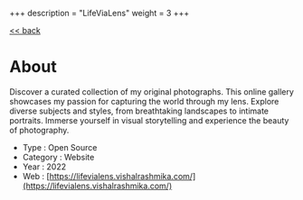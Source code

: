+++
description = "LifeViaLens"
weight = 3
+++

[<< back](/#projects)

# About

Discover a curated collection of my original photographs. This online gallery showcases my passion for capturing the world through my lens. Explore diverse subjects and styles, from breathtaking landscapes to intimate portraits. Immerse yourself in visual storytelling and experience the beauty of photography.

- Type : Open Source
- Category : Website
- Year : 2022
- Web : [https://lifevialens.vishalrashmika.com/](https://lifevialens.vishalrashmika.com/)


